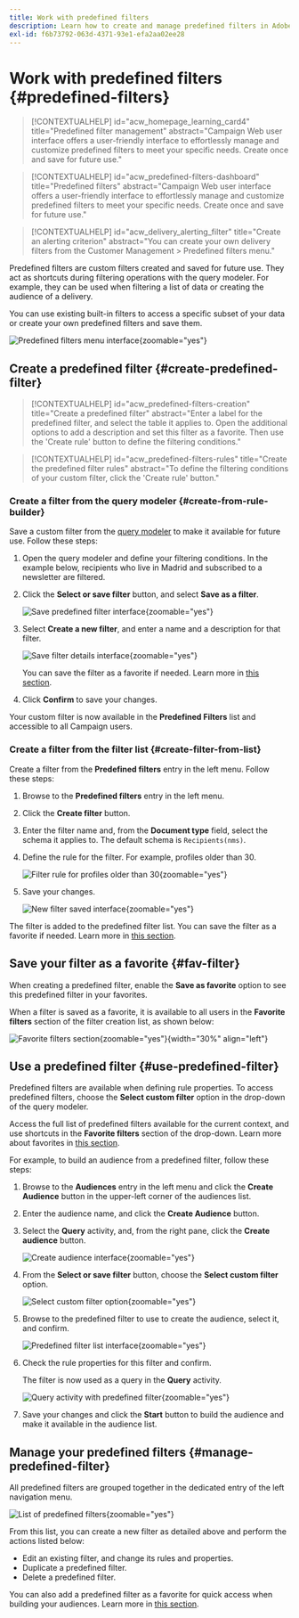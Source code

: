 ```yaml
---
title: Work with predefined filters
description: Learn how to create and manage predefined filters in Adobe Campaign Web
exl-id: f6b73792-063d-4371-93e1-efa2aa02ee28
---
```

# Work with predefined filters {#predefined-filters}

>[!CONTEXTUALHELP]
>id="acw_homepage_learning_card4"
>title="Predefined filter management"
>abstract="Campaign Web user interface offers a user-friendly interface to effortlessly manage and customize predefined filters to meet your specific needs. Create once and save for future use."

>[!CONTEXTUALHELP]
>id="acw_predefined-filters-dashboard"
>title="Predefined filters"
>abstract="Campaign Web user interface offers a user-friendly interface to effortlessly manage and customize predefined filters to meet your specific needs. Create once and save for future use."

>[!CONTEXTUALHELP]
>id="acw_delivery_alerting_filter"
>title="Create an alerting criterion"
>abstract="You can create your own delivery filters from the Customer Management > Predefined filters menu."

Predefined filters are custom filters created and saved for future use. They act as shortcuts during filtering operations with the query modeler. For example, they can be used when filtering a list of data or creating the audience of a delivery.

You can use existing built-in filters to access a specific subset of your data or create your own predefined filters and save them.

![Predefined filters menu interface](assets/predefined-filters-menu.png){zoomable="yes"}

## Create a predefined filter {#create-predefined-filter}

>[!CONTEXTUALHELP]
>id="acw_predefined-filters-creation"
>title="Create a predefined filter"
>abstract="Enter a label for the predefined filter, and select the table it applies to. Open the additional options to add a description and set this filter as a favorite. Then use the 'Create rule' button to define the filtering conditions."

>[!CONTEXTUALHELP]
>id="acw_predefined-filters-rules"
>title="Create the predefined filter rules"
>abstract="To define the filtering conditions of your custom filter, click the 'Create rule' button."

### Create a filter from the query modeler {#create-from-rule-builder}

Save a custom filter from the [query modeler](../query/query-modeler-overview.md) to make it available for future use. Follow these steps:

1. Open the query modeler and define your filtering conditions. In the example below, recipients who live in Madrid and subscribed to a newsletter are filtered.
1. Click the **Select or save filter** button, and select **Save as a filter**.

    ![Save predefined filter interface](assets/predefined-filters-save.png){zoomable="yes"}

1. Select **Create a new filter**, and enter a name and a description for that filter.
    
    ![Save filter details interface](assets/predefined-filters-save-filter.png){zoomable="yes"}

    You can save the filter as a favorite if needed. Learn more in [this section](#fav-filter).

1. Click **Confirm** to save your changes.

Your custom filter is now available in the **Predefined Filters** list and accessible to all Campaign users.

### Create a filter from the filter list {#create-filter-from-list}

Create a filter from the **Predefined filters** entry in the left menu. Follow these steps:

1. Browse to the **Predefined filters** entry in the left menu.
1. Click the **Create filter** button.
1. Enter the filter name and, from the **Document type** field, select the schema it applies to. The default schema is `Recipients(nms)`.

1. Define the rule for the filter. For example, profiles older than 30.

    ![Filter rule for profiles older than 30](assets/filter-30+.png){zoomable="yes"}

1. Save your changes.

    ![New filter saved interface](assets/new-filter.png){zoomable="yes"}

The filter is added to the predefined filter list. You can save the filter as a favorite if needed. Learn more in [this section](#fav-filter).

## Save your filter as a favorite {#fav-filter}

When creating a predefined filter, enable the **Save as favorite** option to see this predefined filter in your favorites.

When a filter is saved as a favorite, it is available to all users in the **Favorite filters** section of the filter creation list, as shown below:

![Favorite filters section](assets/predefined-filters-favorite.png){zoomable="yes"}{width="30%" align="left"}

## Use a predefined filter {#use-predefined-filter}

Predefined filters are available when defining rule properties. To access predefined filters, choose the **Select custom filter** option in the drop-down of the query modeler.

Access the full list of predefined filters available for the current context, and use shortcuts in the **Favorite filters** section of the drop-down. Learn more about favorites in [this section](#fav-filter).

For example, to build an audience from a predefined filter, follow these steps:

1. Browse to the **Audiences** entry in the left menu and click the **Create Audience** button in the upper-left corner of the audiences list.
1. Enter the audience name, and click the **Create Audience** button.
1. Select the **Query** activity, and, from the right pane, click the **Create audience** button.

    ![Create audience interface](assets/build-audience-from-filter.png){zoomable="yes"}

1. From the **Select or save filter** button, choose the **Select custom filter** option.

    ![Select custom filter option](assets/build-audience-select-custom-filter.png){zoomable="yes"}

1. Browse to the predefined filter to use to create the audience, select it, and confirm.

    ![Predefined filter list interface](assets/build-audience-filter-list.png){zoomable="yes"}

1. Check the rule properties for this filter and confirm.

    The filter is now used as a query in the **Query** activity.

    ![Query activity with predefined filter](assets/build-audience-confirm.png){zoomable="yes"}

1. Save your changes and click the **Start** button to build the audience and make it available in the audience list.

## Manage your predefined filters {#manage-predefined-filter}

All predefined filters are grouped together in the dedicated entry of the left navigation menu.

![List of predefined filters](assets/list-of-filters.png){zoomable="yes"}

From this list, you can create a new filter as detailed above and perform the actions listed below:

* Edit an existing filter, and change its rules and properties.
* Duplicate a predefined filter.
* Delete a predefined filter.

You can also add a predefined filter as a favorite for quick access when building your audiences. Learn more in [this section](#fav-filter).

<!--
## Built-in predefined filters {#ootb-predefined-filter}

Campaign comes with a set of predefined filters, built from the client console. These filters can be used to define your audiences, and rules. They must not be modified.
-->